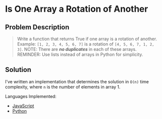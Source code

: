# Is One Array a Rotation of Another

## Problem Description

> Write a function that returns True if one array is a rotation of another.
> Example: `[1, 2, 3, 4, 5, 6, 7]` is a rotation of `[4, 5, 6, 7, 1, 2, 3]`.
> NOTE: There are **_no duplicates_** in each of these arrays.
> REMINDER: Use lists instead of arrays in Python for simplicity.

## Solution

I've written an implementation that determines the solution in `O(n)` time complexity, where `n` is the number of elements in array 1.

Languages Implemented:

- [JavaScript](./solution.js)
- [Python](./solution.py)

